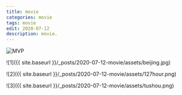 ```yaml
---
title: movie
categories: movie
tags: movie
edit: 2020-07-12
description: movie. 
---
```


![MVP](https://blog.jjonline.cn/Upload/image/201901/20190122170723.png)



![1]({{ site.baseurl }}/_posts/2020-07-12-movie/assets/beijing.jpg)

![2]({{ site.baseurl }}/_posts/2020-07-12-movie/assets/127hour.png)

![3]({{ site.baseurl }}/_posts/2020-07-12-movie/assets/tushou.png)

